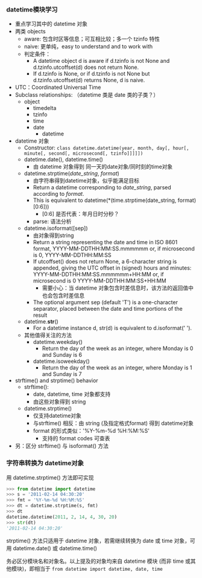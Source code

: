 ### datetime模块学习
* 重点学习其中的 datetime 对象
* 两类 objects
    - aware: 包含时区等信息；可互相比较；多一个 tzinfo 特性
    - naive: 更单纯，easy to understand and to work with
    - 判定条件：
        + A datetime object d is aware if d.tzinfo is not None and d.tzinfo.utcoffset(d) does not return None. 
        + If d.tzinfo is None, or if d.tzinfo is not None but d.tzinfo.utcoffset(d) returns None, d is naive.
* UTC：Coordinated Universal Time 
* Subclass relationships: （datetime 类是 date 类的子类？）
    * object
        * timedelta
        * tzinfo
        * time
        * date
            * datetime
* datetime 对象
    - Constructor:
    `class datetime.datetime(year, month, day[, hour[, minute[, second[, microsecond[, tzinfo]]]]])`
    - datetime.date(), datetime.time()
        + 由 datetime 对象得到 同一天的date对象/同时刻的time对象
    - datetime.strptime(*date_string*, *format*) 
        + 由字符串得到datetime对象，似乎能满足目标
        + Return a datetime corresponding to *date_string*, parsed according to *format*. 
        + This is equivalent to datetime(*(time.strptime(date_string, format)[0:6]))
            * [0:6] 是否代表：年月日时分秒？
        + parse: 语法分析
    - datetime.isoformat([sep]) 
        - 由对象得到string
        + Return a string representing the date and time in ISO 8601 format, YYYY-MM-DDTHH:MM:SS.mmmmmm or, if microsecond is 0, YYYY-MM-DDTHH:MM:SS
        + If utcoffset() does not return None, a 6-character string is appended, giving the UTC offset in (signed) hours and minutes: YYYY-MM-DDTHH:MM:SS.mmmmmm+HH:MM or, if microsecond is 0 YYYY-MM-DDTHH:MM:SS+HH:MM
            * 需要小心：当 datetime 对象包含时差信息时，该方法的返回值中也会包含时差信息
        + The optional argument sep (default 'T') is a one-character separator, placed between the date and time portions of the result
    - datetime.__str__()
        + For a datetime instance d, str(d) is equivalent to d.isoformat(' ').
    - 其他值得关注的方法
        + datetime.weekday()
            * Return the day of the week as an integer, where Monday is 0 and Sunday is 6
        + datetime.isoweekday()
            * Return the day of the week as an integer, where Monday is 1 and Sunday is 7
* strftime() and strptime() behavior
    - strftime(): 
        - date, datetime, time 对象都支持
        + 由这些对象得到 string
    - datetime.strptime()
        + 仅支持datetime对象
        + 与strftime() 相反：由 string (及指定格式format) 得到 datetime对象
        + format 的形式类似：'%Y-%m-%d %H:%M:%S'
            + 支持的 format codes 可查表
* 另：区分 strftime() 与 isoformat() 方法

### 字符串转换为 datetime对象
用 datetime.strptime() 方法即可实现
```python
>>> from datetime import datetime
>>> s = '2011-02-14 04:30:20'
>>> fmt = '%Y-%m-%d %H:%M:%S'
>>> dt = datetime.strptime(s, fmt)
>>> dt
datetime.datetime(2011, 2, 14, 4, 30, 20)
>>> str(dt)
'2011-02-14 04:30:20'
```

strptime() 方法只适用于 datetime 对象，若需继续转换为 date 或 time 对象，可用 datetime.date() 或 datetime.time()

务必区分模块名和对象名。以上提及的对象均来自 datetime 模块 (而非 time 或其他模块)，即相当于
`from datetime import datetime, date, time`
